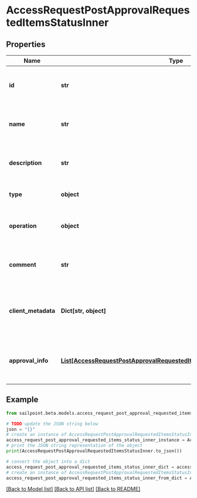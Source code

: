 # AccessRequestPostApprovalRequestedItemsStatusInner


## Properties

Name | Type | Description | Notes
------------ | ------------- | ------------- | -------------
**id** | **str** | The unique ID of the access item being requested. | 
**name** | **str** | The human friendly name of the access item. | 
**description** | **str** | Detailed description of the access item. | [optional] 
**type** | **object** | The type of access item. | 
**operation** | **object** | The action to perform on the access item. | 
**comment** | **str** | A comment from the identity requesting the access. | [optional] 
**client_metadata** | **Dict[str, object]** | Additional customer defined metadata about the access item. | [optional] 
**approval_info** | [**List[AccessRequestPostApprovalRequestedItemsStatusInnerApprovalInfoInner]**](AccessRequestPostApprovalRequestedItemsStatusInnerApprovalInfoInner.md) | A list of one or more approvers for the access request. | 

## Example

```python
from sailpoint.beta.models.access_request_post_approval_requested_items_status_inner import AccessRequestPostApprovalRequestedItemsStatusInner

# TODO update the JSON string below
json = "{}"
# create an instance of AccessRequestPostApprovalRequestedItemsStatusInner from a JSON string
access_request_post_approval_requested_items_status_inner_instance = AccessRequestPostApprovalRequestedItemsStatusInner.from_json(json)
# print the JSON string representation of the object
print(AccessRequestPostApprovalRequestedItemsStatusInner.to_json())

# convert the object into a dict
access_request_post_approval_requested_items_status_inner_dict = access_request_post_approval_requested_items_status_inner_instance.to_dict()
# create an instance of AccessRequestPostApprovalRequestedItemsStatusInner from a dict
access_request_post_approval_requested_items_status_inner_from_dict = AccessRequestPostApprovalRequestedItemsStatusInner.from_dict(access_request_post_approval_requested_items_status_inner_dict)
```
[[Back to Model list]](../README.md#documentation-for-models) [[Back to API list]](../README.md#documentation-for-api-endpoints) [[Back to README]](../README.md)


